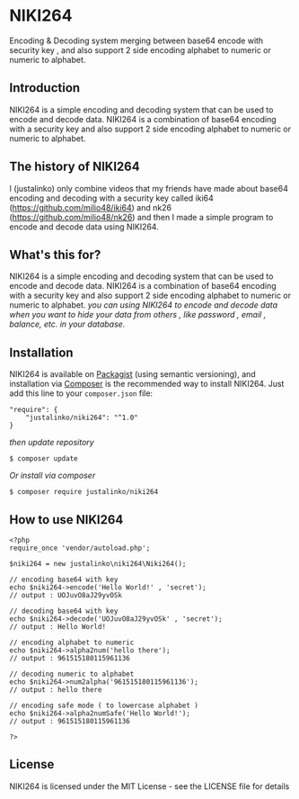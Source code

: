 # NIKI264
Encoding & Decoding system merging between base64 encode with security key , and also support 2 side encoding alphabet to numeric or numeric to alphabet.

## Introduction
NIKI264 is a simple encoding and decoding system that can be used to encode and decode data. NIKI264 is a combination of base64 encoding with a security key and also support 2 side encoding alphabet to numeric or numeric to alphabet. 

## The history of NIKI264
I (justalinko) only combine videos that my friends have made about base64 encoding and decoding with a security key called iki64 (https://github.com/milio48/iki64) and nk26 (https://github.com/milio48/nk26) and then I made a simple program to encode and decode data using NIKI264.

## What's this for?
NIKI264 is a simple encoding and decoding system that can be used to encode and decode data. NIKI264 is a combination of base64 encoding with a security key and also support 2 side encoding alphabet to numeric or numeric to alphabet.
_you can using NIKI264 to encode and decode data when you want to hide your data from others , like password , email , balance, etc. in your database._

## Installation
NIKI264 is available on [Packagist](https://packagist.org/packages/justalinko/niki264) (using semantic versioning), and installation via [Composer](https://getcomposer.org/) is the recommended way to install NIKI264. Just add this line to your `composer.json` file:

```
"require": {
    "justalinko/niki264": "^1.0"
}
```
_then update repository_
```
$ composer update
```


*Or install via composer*
```
$ composer require justalinko/niki264
```



## How to use NIKI264

```
<?php
require_once 'vendor/autoload.php';

$niki264 = new justalinko\niki264\Niki264();

// encoding base64 with key
echo $niki264->encode('Hello World!' , 'secret');
// output : UOJuvO8aJ29yvOSk

// decoding base64 with key
echo $niki264->decode('UOJuvO8aJ29yvOSk' , 'secret');
// output : Hello World!

// encoding alphabet to numeric
echo $niki264->alpha2num('hello there');
// output : 961515180115961136

// decoding numeric to alphabet
echo $niki264->num2alpha('961515180115961136');
// output : hello there

// encoding safe mode ( to lowercase alphabet )
echo $niki264->alpha2numSafe('Hello World!'); 
// output : 961515180115961136

?>
```

## License
NIKI264 is licensed under the MIT License - see the LICENSE file for details

